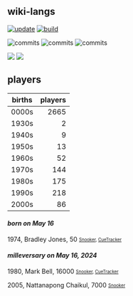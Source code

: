 ## wiki-langs
[![update](https://github.com/dreamerminsk/wiki-langs/actions/workflows/update-tables.yml/badge.svg)](https://github.com/dreamerminsk/wiki-langs/actions/workflows/update-tables.yml)
[![build](https://github.com/dreamerminsk/wiki-langs/actions/workflows/build.yml/badge.svg)](https://github.com/dreamerminsk/wiki-langs/actions/workflows/build.yml)

![commits](https://img.shields.io/github/commit-activity/y/dreamerminsk/wiki-langs)
![commits](https://img.shields.io/github/commit-activity/m/dreamerminsk/wiki-langs)
![commits](https://img.shields.io/github/commit-activity/w/dreamerminsk/wiki-langs)

![](https://img.shields.io/github/languages/code-size/dreamerminsk/wiki-langs)
![](https://img.shields.io/github/repo-size/dreamerminsk/wiki-langs)

## players
| births | players |
| :----: | ------: |
| 0000s | 2665 |
| 1930s | 2 |
| 1940s | 9 |
| 1950s | 13 |
| 1960s | 52 |
| 1970s | 144 |
| 1980s | 175 |
| 1990s | 218 |
| 2000s | 86 |

#### ***born on May 16***
1974, Bradley Jones, 50 <sub><sup>[Snooker](http://www.snooker.org/res/index.asp?player=1167), [CueTracker](http://cuetracker.net/Players/bradley-jones/)</sup></sub>


#### ***milleversary on May 16, 2024***
1980, Mark Bell, 16000 <sub><sup>[Snooker](http://www.snooker.org/res/index.asp?player=2785), [CueTracker](http://cuetracker.net/Players/mark-bell/)</sup></sub>

2005, Nattanapong Chaikul, 7000 <sub><sup>[Snooker](http://www.snooker.org/res/index.asp?player=2895)</sup></sub>



